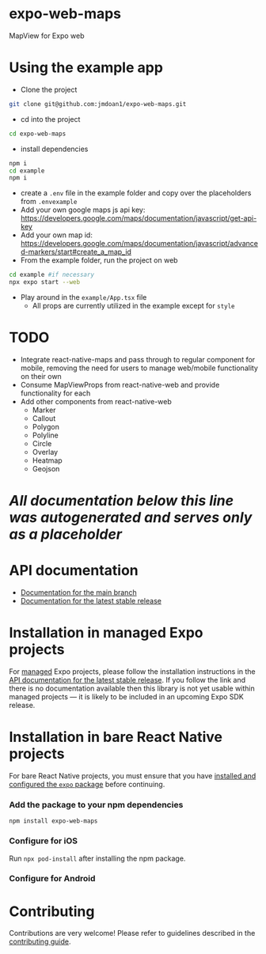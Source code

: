 # expo-web-maps

MapView for Expo web

# Using the example app

- Clone the project

```bash
git clone git@github.com:jmdoan1/expo-web-maps.git
```

- cd into the project

```bash
cd expo-web-maps
```

- install dependencies

```bash
npm i
cd example
npm i
```

- create a `.env` file in the example folder and copy over the placeholders from `.envexample`
- Add your own google maps js api key: https://developers.google.com/maps/documentation/javascript/get-api-key
- Add your own map id: https://developers.google.com/maps/documentation/javascript/advanced-markers/start#create_a_map_id
- From the example folder, run the project on web

```bash
cd example #if necessary
npx expo start --web
```

- Play around in the `example/App.tsx` file
  - All props are currently utilized in the example except for `style`

# TODO

- Integrate react-native-maps and pass through to regular component for mobile, removing the need for users to manage web/mobile functionality on their own
- Consume MapViewProps from react-native-web and provide functionality for each
- Add other components from react-native-web
  - Marker
  - Callout
  - Polygon
  - Polyline
  - Circle
  - Overlay
  - Heatmap
  - Geojson

# _All documentation below this line was autogenerated and serves only as a placeholder_

# API documentation

- [Documentation for the main branch](https://github.com/expo/expo/blob/main/docs/pages/versions/unversioned/sdk/web-maps.md)
- [Documentation for the latest stable release](https://docs.expo.dev/versions/latest/sdk/web-maps/)

# Installation in managed Expo projects

For [managed](https://docs.expo.dev/archive/managed-vs-bare/) Expo projects, please follow the installation instructions in the [API documentation for the latest stable release](#api-documentation). If you follow the link and there is no documentation available then this library is not yet usable within managed projects &mdash; it is likely to be included in an upcoming Expo SDK release.

# Installation in bare React Native projects

For bare React Native projects, you must ensure that you have [installed and configured the `expo` package](https://docs.expo.dev/bare/installing-expo-modules/) before continuing.

### Add the package to your npm dependencies

```
npm install expo-web-maps
```

### Configure for iOS

Run `npx pod-install` after installing the npm package.

### Configure for Android

# Contributing

Contributions are very welcome! Please refer to guidelines described in the [contributing guide](https://github.com/expo/expo#contributing).
